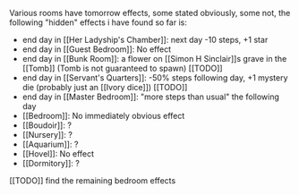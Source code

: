Various rooms have tomorrow effects, some stated obviously, some not, the following "hidden" effects i have found so far is:
- end day in [[Her Ladyship's Chamber]]: next day -10 steps, +1 star
- end day in [[Guest Bedroom]]: No effect
- end day in [[Bunk Room]]: a flower on [[Simon H Sinclair]]s grave in the [[Tomb]] (Tomb is not guaranteed to spawn) [[TODO]]
- end day in [[Servant's Quarters]]: -50% steps following day, +1 mystery die (probably just an [[Ivory dice]]) [[TODO]]
- end day in [[Master Bedroom]]: "more steps than usual" the following day
- [[Bedroom]]: No immediately obvious effect
- [[Boudoir]]: ?
- [[Nursery]]: ?
- [[Aquarium]]: ?
- [[Hovel]]: No effect
- [[Dormitory]]: ?

[[TODO]] find the remaining bedroom effects